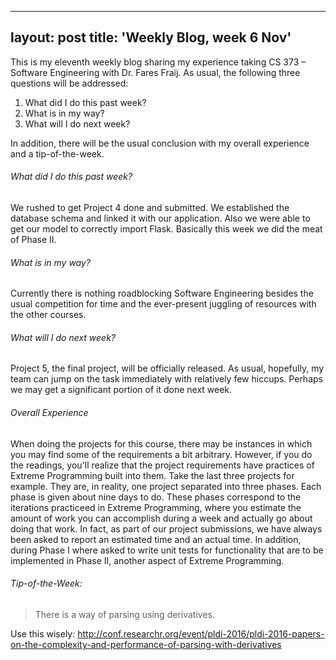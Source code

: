 
---
layout: post
title: 'Weekly Blog, week 6 Nov'
---

This is my eleventh weekly blog sharing my experience taking CS 373 – Software Engineering with Dr. Fares Fraij. As usual, the following three questions will be addressed:

1. What did I do this past week?
2. What is in my way?
3. What will I do next week?

In addition, there will be the usual conclusion with my overall experience and a tip-of-the-week.

###### What did I do this past week?

We rushed to get Project 4 done and submitted. We established the database schema and linked it with our application. Also we were able to get our model to correctly import Flask. Basically this week we did the meat of Phase II.

###### What is in my way?

Currently there is nothing roadblocking Software Engineering besides the usual competition for time and the ever-present juggling of resources with the other courses. 

###### What will I do next week?

Project 5, the final project, will be officially released. As usual, hopefully, my team can jump on the task immediately with relatively few hiccups. Perhaps we may get a significant portion of it done next week.  

###### Overall Experience

When doing the projects for this course, there may be instances in which you may find some of the requirements a bit arbitrary. However, if you do the readings, you'll realize that the project requirements have practices of Extreme Programming built into them. Take the last three projects for example. They are, in reality, one project separated into three phases. Each phase is given about nine days to do. These phases correspond to the iterations practiceed in Extreme Programming, where you estimate the amount of work you can accomplish during a week and actually go about doing that work. In fact, as part of our project submissions, we have always been asked to report an estimated time and an actual time. In addition, during Phase I where asked to write unit tests for functionality that are to be implemented in Phase II, another aspect of Extreme Programming. 

###### Tip-of-the-Week:
> There is a way of parsing using derivatives. 

Use this wisely: <http://conf.researchr.org/event/pldi-2016/pldi-2016-papers-on-the-complexity-and-performance-of-parsing-with-derivatives>
